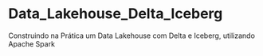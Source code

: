 # Data_Lakehouse_Delta_Iceberg
 Construindo na Prática um Data Lakehouse com Delta e Iceberg, utilizando Apache Spark
